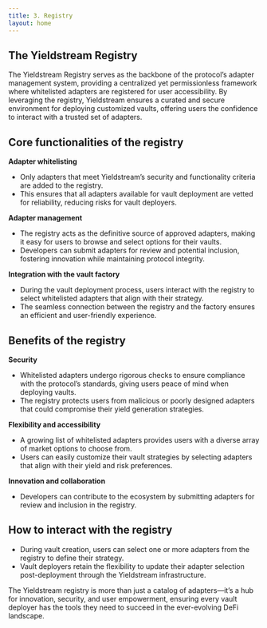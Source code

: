 ```yaml
---
title: 3. Registry
layout: home
---
```


## The Yieldstream Registry

The Yieldstream Registry serves as the backbone of the protocol’s adapter management system, providing a centralized yet permissionless framework where whitelisted adapters are registered for user accessibility.
By leveraging the registry, Yieldstream ensures a curated and secure environment for deploying customized vaults, offering users the confidence to interact with a trusted set of adapters.

## Core functionalities of the registry

**Adapter whitelisting**

- Only adapters that meet Yieldstream’s security and functionality criteria are added to the registry.
- This ensures that all adapters available for vault deployment are vetted for reliability, reducing risks for vault deployers.

**Adapter management**

- The registry acts as the definitive source of approved adapters, making it easy for users to browse and select options for their vaults.
- Developers can submit adapters for review and potential inclusion, fostering innovation while maintaining protocol integrity.

**Integration with the vault factory**

- During the vault deployment process, users interact with the registry to select whitelisted adapters that align with their strategy.
- The seamless connection between the registry and the factory ensures an efficient and user-friendly experience.

## Benefits of the registry

**Security**

- Whitelisted adapters undergo rigorous checks to ensure compliance with the protocol’s standards, giving users peace of mind when deploying vaults.
- The registry protects users from malicious or poorly designed adapters that could compromise their yield generation strategies.

**Flexibility and accessibility**

- A growing list of whitelisted adapters provides users with a diverse array of market options to choose from.
- Users can easily customize their vault strategies by selecting adapters that align with their yield and risk preferences.

**Innovation and collaboration**

- Developers can contribute to the ecosystem by submitting adapters for review and inclusion in the registry.

## How to interact with the registry

- During vault creation, users can select one or more adapters from the registry to define their strategy.
- Vault deployers retain the flexibility to update their adapter selection post-deployment through the Yieldstream infrastructure.

The Yieldstream registry is more than just a catalog of adapters—it’s a hub for innovation, security, and user empowerment, ensuring every vault deployer has the tools they need to succeed in the ever-evolving DeFi landscape.
